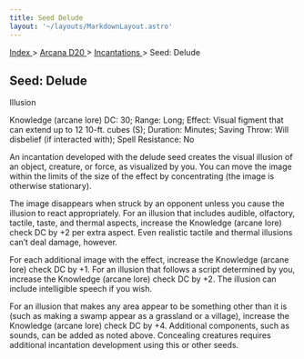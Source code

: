 ```yaml
---
title: Seed Delude
layout: '~/layouts/MarkdownLayout.astro'
---
```


[ Index ](/) > [ Arcana D20 ](/arcana.d20.srd) > [ Incantations ](/arcana.d20.srd/incantations) > Seed: Delude

##  Seed: Delude

Illusion

Knowledge (arcane lore) DC: 30; Range: Long; Effect: Visual figment that can
extend up to 12 10-ft. cubes (S); Duration: Minutes; Saving Throw: Will
disbelief (if interacted with); Spell Resistance: No

An incantation developed with the delude seed creates the visual illusion of
an object, creature, or force, as visualized by you. You can move the image
within the limits of the size of the effect by concentrating (the image is
otherwise stationary).

The image disappears when struck by an opponent unless you cause the illusion
to react appropriately. For an illusion that includes audible, olfactory,
tactile, taste, and thermal aspects, increase the Knowledge (arcane lore)
check DC by +2 per extra aspect. Even realistic tactile and thermal illusions
can’t deal damage, however.

For each additional image with the effect, increase the Knowledge (arcane
lore) check DC by +1. For an illusion that follows a script determined by you,
increase the Knowledge (arcane lore) check DC by +2. The illusion can include
intelligible speech if you wish.

For an illusion that makes any area appear to be something other than it is
(such as making a swamp appear as a grassland or a village), increase the
Knowledge (arcane lore) check DC by +4. Additional components, such as sounds,
can be added as noted above. Concealing creatures requires additional
incantation development using this or other seeds.


